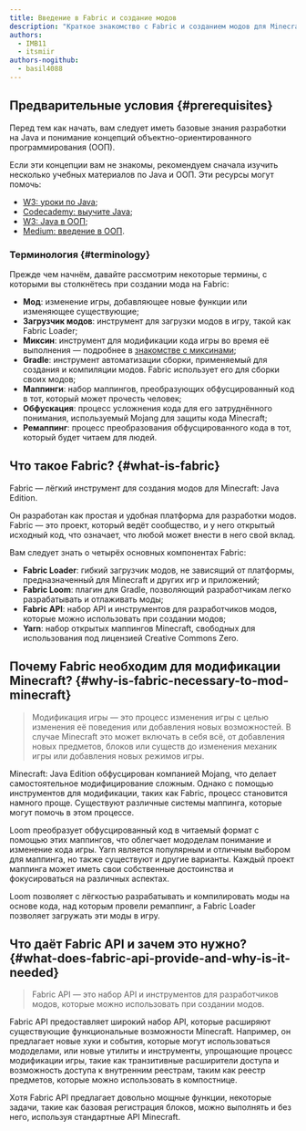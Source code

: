 ```yaml
---
title: Введение в Fabric и создание модов
description: "Краткое знакомство с Fabric и созданием модов для Minecraft: Java Edition."
authors:
  - IMB11
  - itsmiir
authors-nogithub:
  - basil4088
---
```


## Предварительные условия {#prerequisites}

Перед тем как начать, вам следует иметь базовые знания разработки на Java и понимание концепций объектно-ориентированного программирования (ООП).

Если эти концепции вам не знакомы, рекомендуем сначала изучить несколько учебных материалов по Java и ООП. Эти ресурсы могут помочь:

- [W3: уроки по Java](https://www.w3schools.com/java/);
- [Codecademy: выучите Java](https://www.codecademy.com/learn/learn-java);
- [W3: Java в ООП](https://www.w3schools.com/java/java_oop.asp);
- [Medium: введение в ООП](https://medium.com/@Adekola_Olawale/beginners-guide-to-object-oriented-programming-a94601ea2fbd).

### Терминология {#terminology}

Прежде чем начнём, давайте рассмотрим некоторые термины, с которыми вы столкнётесь при создании мода на Fabric:

- **Мод**: изменение игры, добавляющее новые функции или изменяющее существующие;
- **Загрузчик модов**: инструмент для загрузки модов в игру, такой как Fabric Loader;
- **Миксин**: инструмент для модификации кода игры во время её выполнения — подробнее в [знакомстве с миксинами](https://fabricmc.net/wiki/tutorial:mixin_introduction);
- **Gradle**: инструмент автоматизации сборки, применяемый для создания и компиляции модов. Fabric использует его для сборки своих модов;
- **Маппинги**: набор маппингов, преобразующих обфусцированный код в тот, который может прочесть человек;
- **Обфускация**: процесс усложнения кода для его затруднённого понимания, используемый Mojang для защиты кода Minecraft;
- **Ремаппинг**: процесс преобразования обфусцированного кода в тот, который будет читаем для людей.

## Что такое Fabric? {#what-is-fabric}

Fabric — лёгкий инструмент для создания модов для Minecraft: Java Edition.

Он разработан как простая и удобная платформа для разработки модов. Fabric — это проект, который ведёт сообщество, и у него открытый исходный код, что означает, что любой может внести в него свой вклад.

Вам следует знать о четырёх основных компонентах Fabric:

- **Fabric Loader**: гибкий загрузчик модов, не зависящий от платформы, предназначенный для Minecraft и других игр и приложений;
- **Fabric Loom**: плагин для Gradle, позволяющий разработчикам легко разрабатывать и отлаживать моды;
- **Fabric API**: набор API и инструментов для разработчиков модов, которые можно использовать при создании модов;
- **Yarn**: набор открытых маппингов Minecraft, свободных для использования под лицензией Creative Commons Zero.

## Почему Fabric необходим для модификации Minecraft? {#why-is-fabric-necessary-to-mod-minecraft}

> Модификация игры — это процесс изменения игры с целью изменения её поведения или добавления новых возможностей. В случае Minecraft это может включать в себя всё, от добавления новых предметов, блоков или существ до изменения механик игры или добавления новых режимов игры.

Minecraft: Java Edition обфусцирован компанией Mojang, что делает самостоятельное модифицирование сложным. Однако с помощью инструментов для модификации, таких как Fabric, процесс становится намного проще. Существуют различные системы маппинга, которые могут помочь в этом процессе.

Loom преобразует обфусцированный код в читаемый формат с помощью этих маппингов, что облегчает мододелам понимание и изменение кода игры. Yarn является популярным и отличным выбором для маппинга, но также существуют и другие варианты. Каждый проект маппинга может иметь свои собственные достоинства и фокусироваться на различных аспектах.

Loom позволяет с лёгкостью разрабатывать и компилировать моды на основе кода, над которым провели ремаппинг, а Fabric Loader позволяет загружать эти моды в игру.

## Что даёт Fabric API и зачем это нужно? {#what-does-fabric-api-provide-and-why-is-it-needed}

> Fabric API — это набор API и инструментов для разработчиков модов, которые можно использовать при создании модов.

Fabric API предоставляет широкий набор API, которые расширяют существующие функциональные возможности Minecraft. Например, он предлагает новые хуки и события, которые могут использоваться мододелами, или новые утилиты и инструменты, упрощающие процесс модификации игры, такие как транзитивные расширители доступа и возможность доступа к внутренним реестрам, таким как реестр предметов, которые можно использовать в компостнице.

Хотя Fabric API предлагает довольно мощные функции, некоторые задачи, такие как базовая регистрация блоков, можно выполнять и без него, используя стандартные API Minecraft.
